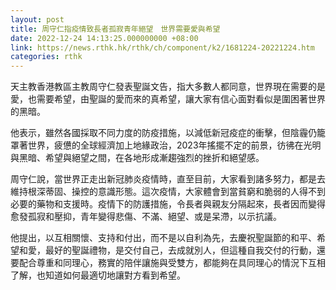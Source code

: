 ```yaml
---
layout: post
title: 周守仁指疫情致長者孤寂青年絕望　世界需要愛與希望
date: 2022-12-24 14:13:25.000000000 +08:00
link: https://news.rthk.hk/rthk/ch/component/k2/1681224-20221224.htm
categories: rthk
---
```


天主教香港教區主教周守仁發表聖誕文告，指大多數人都同意，世界現在需要的是愛，也需要希望，由聖誕的愛而來的真希望，讓大家有信心面對看似是圍困著世界的黑暗。

他表示，雖然各國採取不同力度的防疫措施，以減低新冠疫症的衝擊，但陰霾仍籠罩著世界，疲憊的全球經濟加上地緣政治，2023年搖擺不定的前景，彷彿在光明與黑暗、希望與絕望之間，在各地形成漸趨強烈的挫折和絕望感。

周守仁說，當世界正走出新冠肺炎疫情時，直至目前，大家看到諸多努力，都是去維持根深蒂固、操控的意識形態。這次疫情，大家體會到當貧窮和脆弱的人得不到必要的藥物和支援時。疫情下的防護措施，令長者與親友分隔起來，長者因而變得愈發孤寂和壓抑，青年變得悲傷、不滿、絕望、或是呆滯，以示抗議。

他提出，以互相關懷、支持和付出，而不是以自利為先，去慶祝聖誕節的和平、希望和愛，最好的聖誕禮物，是交付自己，去成就別人，但這種自我交付的行動，還要配合尊重和同理心，務實的陪伴讓施與受雙方，都能夠在具同理心的情況下互相了解，也知道如何最適切地讓對方看到希望。
